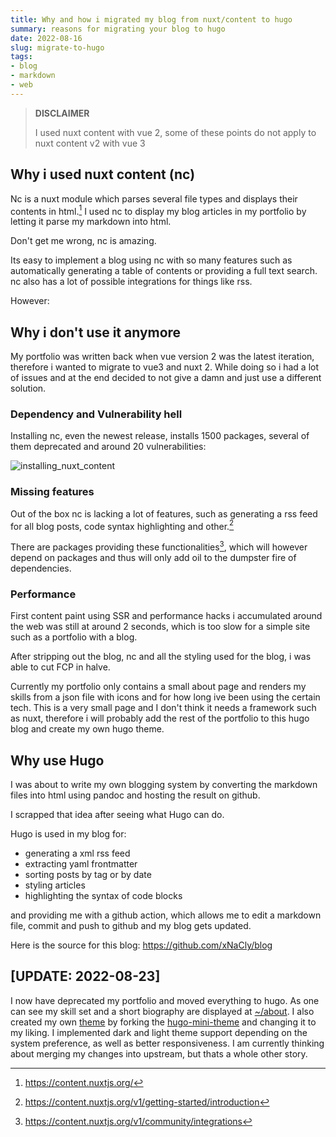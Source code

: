 ```yaml
---
title: Why and how i migrated my blog from nuxt/content to hugo
summary: reasons for migrating your blog to hugo
date: 2022-08-16
slug: migrate-to-hugo
tags:
- blog 
- markdown
- web
---
```


> **DISCLAIMER**
> 
> I used nuxt content with vue 2, some of these points do not apply to nuxt content v2 with vue 3

## Why i used nuxt content (nc)
Nc is a nuxt module which parses several file types and displays their contents in html.[^1]
I used nc to display my blog articles in my portfolio by letting it parse my markdown into html.

Don't get me wrong, nc is amazing. 

Its easy to implement a blog using nc with so many features such as automatically generating a table of contents or providing a full text search. nc also has a lot of possible integrations for things like rss.

However: 
## Why i don't use it anymore
My portfolio was written back when vue version 2 was the latest iteration, therefore i wanted to migrate to vue3 and nuxt 2. While doing so i had a lot of issues and at the end decided to not give a damn and just use a different solution.

### Dependency and Vulnerability hell
Installing nc, even the newest release, installs 1500 packages, several of them deprecated and around 20 vulnerabilities:

![installing_nuxt_content](/migrating_to_hugo/installing_nuxt.webp)

### Missing features
Out of the box nc is lacking a lot of features, such as generating a rss feed for all blog posts, code syntax highlighting and other.[^2]

There are packages providing these functionalities[^3], which will however depend on packages and thus will only add oil to the dumpster fire of dependencies.


### Performance

First content paint using SSR and performance hacks i accumulated around the web was still at around 2 seconds, which is too slow for a simple site such as a portfolio with a blog.

After stripping out the blog, nc and all the styling used for the blog, i was able to cut FCP in halve.

Currently my portfolio only contains a small about page and renders my skills from a json file with icons and for how long ive been using the certain tech.
This is a very small page and I don't think it needs a framework such as nuxt, therefore i will probably add the rest of the portfolio to this hugo blog and create my own hugo theme.

## Why use Hugo
I was about to write my own blogging system by converting the markdown files into html using pandoc and hosting the result on github. 

I scrapped that idea after seeing what Hugo can do.

Hugo is used in my blog for:
- generating a xml rss feed
- extracting yaml frontmatter
- sorting posts by tag or by date
- styling articles
- highlighting the syntax of code blocks

and providing me with a github action, which allows me to edit a markdown file, commit and push to github and my blog gets updated.

Here is the source for this blog: https://github.com/xNaCly/blog

## [UPDATE: 2022-08-23]
I now have deprecated my portfolio and moved everything to hugo. As one can see my skill set and a short biography are displayed at [~/about](/about). I also created my own [theme](https://github.com/xnacly/hugo-theme-mini) by forking the [hugo-mini-theme](https://github.com/nodejh/hugo-theme-mini) and changing it to my liking. I implemented dark and light theme support depending on the system preference, as well as better responsiveness. I am currently thinking about merging my changes into upstream, but thats a whole other story.

[^1]: https://content.nuxtjs.org/
[^2]: https://content.nuxtjs.org/v1/getting-started/introduction
[^3]: https://content.nuxtjs.org/v1/community/integrations
